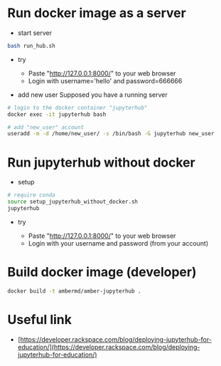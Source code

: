 # Run docker image as a server

- start server

```bash
bash run_hub.sh
```

- try

  - Paste "http://127.0.0.1:8000/" to your web browser
  - Login with username='hello' and password=666666

- add new user
Supposed you have a running server
```bash
# login to the docker container "jupyterhub"
docker exec -it jupyterhub bash

# add "new_user" account
useradd -m -d /home/new_user/ -s /bin/bash -G jupyterhub new_user
```

# Run jupyterhub without docker

- setup
```bash
# require conda
source setup_jupyterhub_without_docker.sh
jupyterhub
```

- try

  - Paste "http://127.0.0.1:8000/" to your web browser
  - Login with your username and password (from your account)

# Build docker image (developer)

```bash
docker build -t ambermd/amber-jupyterhub .
```

# Useful link

- [https://developer.rackspace.com/blog/deploying-jupyterhub-for-education/](https://developer.rackspace.com/blog/deploying-jupyterhub-for-education/)
